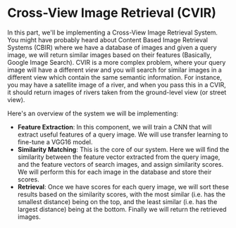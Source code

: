 # Cross-View Image Retrieval (CVIR)

In this part, we'll be implementing a Cross-View Image Retrieval System. You might have probably heard about Content Based Image Retrieval Systems (CBIR) where we have a database of images and given a query image, we will return similar images based on their features (Basically, Google Image Search). CVIR is a more complex problem, where your query image will have a different *view* and you will search for similar images in a different view which contain the same semantic information. For instance, you may have a satellite image of a river, and when you pass this in a CVIR, it should return images of rivers taken from the ground-level view (or street view).

Here's an overview of the system we will be implementing:

- **Feature Extraction**: In this component, we will train a CNN that will extract useful features of a query image. We will use transfer learning to fine-tune a VGG16 model.    
- **Similarity Matching**: This is the core of our system. Here we will find the similarity between the feature vector extracted from the query image, and the feature vectors of search images, and assign similarity scores. We will perform this for each image in the database and store their scores.     
- **Retrieval**: Once we have scores for each query image, we will sort these results based on the similarity scores, with the most similar (i.e. has the smallest distance) being on the top, and the least similar (i.e. has the largest distance) being at the bottom. Finally we will return the retrieved images.
